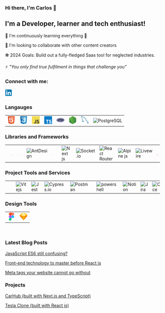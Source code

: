 ### Hi there, I'm Carlos :wave:

## I'm a Developer, learner and tech enthusiast!

:seedling: I'm continuously learning everything :rofl:

:dancers: I'm looking to collaborate with other content creators

:soccer: 2024 Goals: Build out a fully-fledged Saas tool for neglected industries.

:zap: _"You only find true fulfilment in things that challenge you"_

### Connect with me:

[<img alt="Carlos 860 | LinkedIn" width="22px" src="https://raw.githubusercontent.com/devicons/devicon/2ae2a900d2f041da66e950e4d48052658d850630/icons/linkedin/linkedin-original.svg" />](https://www.linkedin.com/in/carlos-timotheus-web-developer-b276b4176/)

### Langauges

<table>
    <tbody>
        <tr>
            <td>
                <img alt="HTML5" width="26px" title="HTML5" src="https://raw.githubusercontent.com/devicons/devicon/2ae2a900d2f041da66e950e4d48052658d850630/icons/html5/html5-original.svg" />
            </td>
            <td>
                <img alt="CSS3" width="26px" title="CCS3" src="https://raw.githubusercontent.com/devicons/devicon/2ae2a900d2f041da66e950e4d48052658d850630/icons/css3/css3-original.svg" />
            </td>
            <td>
                <img alt="JavaScript" width="26px" title="JavaScript" src="https://raw.githubusercontent.com/devicons/devicon/2ae2a900d2f041da66e950e4d48052658d850630/icons/javascript/javascript-original.svg" />
            </td>
            <td>
                <img alt="TypeScript" width="26px" title="TypeScript" src="https://raw.githubusercontent.com/devicons/devicon/2ae2a900d2f041da66e950e4d48052658d850630/icons/typescript/typescript-original.svg" />
            </td>
            <td>
                <img alt="PHP" width="26px" title="PHP" src="https://raw.githubusercontent.com/devicons/devicon/2ae2a900d2f041da66e950e4d48052658d850630/icons/php/php-original.svg" />
            </td>
            <td>
                <img alt="Node js" width="26px" title="Node js" src="https://raw.githubusercontent.com/devicons/devicon/2ae2a900d2f041da66e950e4d48052658d850630/icons/nodejs/nodejs-original.svg" />
            </td>
            <td>
                <img alt="MySQL" width="26px" title="MySQL" src="https://raw.githubusercontent.com/devicons/devicon/2ae2a900d2f041da66e950e4d48052658d850630/icons/mysql/mysql-original.svg" />
            </td>
            <td>               
                <img alt="PostgreSQL" width="26px" title="PostgreSQL" src="https://cdn.jsdelivr.net/gh/devicons/devicon@latest/icons/postgresql/postgresql-original.svg" />
            </td>
        </tr>
    </tbody>
</table>

### Libraries and Frameworks

<table>
    <tbody>
        <tr>
            <td>
                <img alt="SASS" width="26px" title="SASS" src="https://raw.githubusercontent.com/devicons/devicon/2ae2a900d2f041da66e950e4d48052658d850630/icons/sass/sass-original.svg" />
            </td>
            <td>
                <img alt="Bootstrap" width="26px" title="Bootstrap" src="https://raw.githubusercontent.com/devicons/devicon/2ae2a900d2f041da66e950e4d48052658d850630/icons/bootstrap/bootstrap-original.svg" />
            </td>
            <td>
                <img alt="Tailwind CSS" width="26px" title="Tailwind CSS" src="https://raw.githubusercontent.com/devicons/devicon/2ae2a900d2f041da66e950e4d48052658d850630/icons/tailwindcss/tailwindcss-plain.svg" />
            </td>
            <td>
                <img alt="Material UI" width="26px" title="Material UI" src="https://raw.githubusercontent.com/devicons/devicon/2ae2a900d2f041da66e950e4d48052658d850630/icons/materialui/materialui-original.svg" />
            </td>
            <td>
                <img alt="AntDesign" width="26px" title="AntDesign" src="https://cdn.jsdelivr.net/gh/devicons/devicon@latest/icons/antdesign/antdesign-original.svg" />
            </td>
            <td>
                <img alt="jQuery" width="26px" title="jQuery" src="https://raw.githubusercontent.com/devicons/devicon/2ae2a900d2f041da66e950e4d48052658d850630/icons/jquery/jquery-original.svg" />
            </td>
            <td>
                <img alt="React js" width="26px" title="React js" src="https://raw.githubusercontent.com/devicons/devicon/2ae2a900d2f041da66e950e4d48052658d850630/icons/react/react-original.svg" />
            </td>
            <td>
                <img alt="Next js" width="26px" title="Next js" src="https://cdn.jsdelivr.net/gh/devicons/devicon@latest/icons/nextjs/nextjs-original.svg" />
            </td>
            <td>
                <img alt="Socket.io" width="26px" title="Socket.io" src="https://cdn.jsdelivr.net/gh/devicons/devicon@latest/icons/socketio/socketio-original.svg" />
            </td>
            <td>
                <img alt="React Router" width="26px" title="React Router" src="https://cdn.jsdelivr.net/gh/devicons/devicon@latest/icons/reactrouter/reactrouter-original-wordmark.svg" />
            </td>
            <td>  
                <img alt="Alpine js" width="26px" title="Alpine js" src="https://cdn.jsdelivr.net/gh/devicons/devicon@latest/icons/alpinejs/alpinejs-original.svg" />
            </td>
            <td>
                <img alt="Livewire" width="26px" title="Livewire"src="https://cdn.jsdelivr.net/gh/devicons/devicon@latest/icons/livewire/livewire-original-wordmark.svg" />
            </td>
            <td>
                <img alt="Laravel" width="26px" title="Laravel" src="https://raw.githubusercontent.com/devicons/devicon/2ae2a900d2f041da66e950e4d48052658d850630/icons/laravel/laravel-plain.svg" />
            </td>
        </tr>
    </tbody>
</table>

### Project Tools and Services

<table>
    <tbody>
        <tr>
            <td>
                <img alt="NPM" width="26px" title="NPM" src="https://raw.githubusercontent.com/devicons/devicon/2ae2a900d2f041da66e950e4d48052658d850630/icons/npm/npm-original-wordmark.svg" />
            </td>
            <td>
                <img alt="Webpack" width="26px" title="Webpack" src="https://raw.githubusercontent.com/devicons/devicon/2ae2a900d2f041da66e950e4d48052658d850630/icons/webpack/webpack-original.svg" />
            </td>
            <td>
                <img alt="Vitejs" width="26px" title="Vitejs" src="https://cdn.jsdelivr.net/gh/devicons/devicon@latest/icons/vitejs/vitejs-original.svg" />
            </td>
            <td>
                <img alt="Jest" width="26px" title="Jest" src="https://cdn.jsdelivr.net/gh/devicons/devicon@latest/icons/jest/jest-plain.svg" />
            </td>
            <td>
                <img alt="Cypress.io" width="26px" title="Cypress.io" src="https://cdn.jsdelivr.net/gh/devicons/devicon@latest/icons/cypressio/cypressio-original.svg" />
            </td>
            <td>
                <img alt="Postman" width="26px" title="Postman" src="https://cdn.jsdelivr.net/gh/devicons/devicon@latest/icons/postman/postman-original.svg" />
            </td>
            <td>
                <img alt="vscode" width="26px" title="vscode" src="https://raw.githubusercontent.com/devicons/devicon/2ae2a900d2f041da66e950e4d48052658d850630/icons/vscode/vscode-original.svg" />
            </td>
            <td>
                <img alt="powershell" width="26px" title="powershell" src="https://cdn.jsdelivr.net/gh/devicons/devicon@latest/icons/powershell/powershell-original.svg" />
            </td>
            <td>
                <img alt="Notion" width="26px" title="Notion" src="https://cdn.jsdelivr.net/gh/devicons/devicon@latest/icons/notion/notion-original.svg" />
            </td>
            <td>
                <img alt="Jira" width="26px" title="Jira" src="https://cdn.jsdelivr.net/gh/devicons/devicon@latest/icons/jira/jira-original.svg" />
            </td>
            <td>
                <img alt="Confluence" width="26px" title="Confluence" src="https://cdn.jsdelivr.net/gh/devicons/devicon@latest/icons/confluence/confluence-original.svg" />
            </td>
            <td>
                <img alt="Slack" width="26px" title="Slack" src="https://raw.githubusercontent.com/devicons/devicon/2ae2a900d2f041da66e950e4d48052658d850630/icons/slack/slack-original.svg" />
            </td>
            <td>
                <img alt="Wordpress" width="26px" title="WordPress" src="https://raw.githubusercontent.com/devicons/devicon/2ae2a900d2f041da66e950e4d48052658d850630/icons/wordpress/wordpress-original.svg" />
            </td>
            <td>
                <img alt="Netlify" width="26px" title="Netlify" src="https://cdn.jsdelivr.net/gh/devicons/devicon@latest/icons/netlify/netlify-original.svg" />
            </td>
            <td>
                <img alt="Vercel" width="26px" title="Vercel" src="https://cdn.jsdelivr.net/gh/devicons/devicon@latest/icons/vercel/vercel-original.svg" />
            </td>
        </tr>
    </tbody>
</table>

### Design Tools

<table>
    <tbody>
        <tr>
            <td>
                <img alt="Figma" width="26px" title="Figma" src="https://raw.githubusercontent.com/devicons/devicon/2ae2a900d2f041da66e950e4d48052658d850630/icons/figma/figma-original.svg" />
            </td>
            <td>
                <img alt="Sketch" width="26px" title="Sketch" src="https://raw.githubusercontent.com/devicons/devicon/2ae2a900d2f041da66e950e4d48052658d850630/icons/sketch/sketch-original.svg" />
            </td>
        </tr>
    </tbody>
</table>

<br>

### Latest Blog Posts

[JavaScript ES6 still confusing?](https://www.ciphercode.co.za/views/blog/javascript-es6.php)

[Front-end technology to master before React js](https://www.ciphercode.co.za/views/blog/front-end-technology-to-master.php)

[Meta tags your website cannot go without](https://www.ciphercode.co.za/views/blog/meta-tags.php)

### Projects

[CarHub (built with Next.js and TypeScript)](https://github.com/Carlos-860/car-showcase/)

[Tesla Clone (built with React js)](https://carlos-860.github.io/Tesla-Clone/)

<!---

    RECOMMENDATIONS!!!
    -> Link icons to relevant project or code snippets in my repo.

-->
